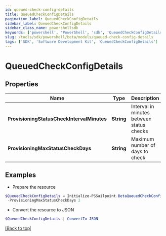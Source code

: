 ```yaml
---
id: queued-check-config-details
title: QueuedCheckConfigDetails
pagination_label: QueuedCheckConfigDetails
sidebar_label: QueuedCheckConfigDetails
sidebar_class_name: powershellsdk
keywords: ['powershell', 'PowerShell', 'sdk', 'QueuedCheckConfigDetails'] 
slug: /tools/sdk/powershell/beta/models/queued-check-config-details
tags: ['SDK', 'Software Development Kit', 'QueuedCheckConfigDetails']
---
```



# QueuedCheckConfigDetails

## Properties

Name | Type | Description | Notes
------------ | ------------- | ------------- | -------------
**ProvisioningStatusCheckIntervalMinutes** |  **String** | Interval in minutes between status checks | [required]
**ProvisioningMaxStatusCheckDays** |  **String** | Maximum number of days to check | [required]

## Examples

- Prepare the resource
```powershell
$QueuedCheckConfigDetails = Initialize-PSSailpoint.BetaQueuedCheckConfigDetails  -ProvisioningStatusCheckIntervalMinutes 30 `
 -ProvisioningMaxStatusCheckDays 2
```

- Convert the resource to JSON
```powershell
$QueuedCheckConfigDetails | ConvertTo-JSON
```


[[Back to top]](#) 

